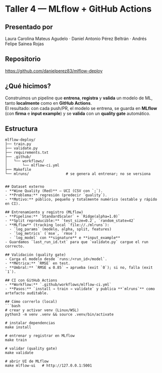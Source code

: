 # Taller 4 — MLflow + GitHub Actions

## Presentado por
Laura Carolina Mateus Agudelo · Daniel Antonio Pérez Beltrán · Andrés Felipe Sainea Rojas

## Repositorio
https://github.com/danielperez83/mlflow-deploy

## ¿Qué hicimos?
Construimos un pipeline que **entrena**, **registra** y **valida** un modelo de ML, tanto **localmente** como en **GitHub Actions**.  
El resultado: con cada push/PR, el modelo se entrena, se guarda en **MLflow** (con **firma** e **input example**) y se **valida** con un **quality gate** automático.

## Estructura
```text
mlflow-deploy/
├── train.py
├── validate.py
├── requirements.txt
├── .github/
│   └── workflows/
│       └── mlflow-ci.yml
├── Makefile
└── mlruns/                 # se genera al entrenar; no se versiona


## Dataset externo
- **Wine Quality (Red)** — UCI (CSV con `;`).
- **Problema:** regresión (predecir `quality`).
- **Motivo:** público, pequeño y totalmente numérico (estable y rápido en CI).

## Entrenamiento y registro (MLflow)
- **Pipeline:** `StandardScaler` + `Ridge(alpha=1.0)`
- **Split reproducible:** `test_size=0.2`, `random_state=42`
- **MLflow** (tracking local `file://./mlruns`):
  - `log_params` (modelo, alpha, split, features)
  - `log_metrics` (`mse`, `rmse`)
  - `log_model` con **signature** e **input_example**
- Guardamos `last_run_id.txt` para que `validate.py` cargue el run correcto.

## Validación (quality gate)
- Carga el modelo desde `runs:/<run_id>/model`.
- **Métrica:** `RMSE` en test.
- **Umbral:** `RMSE ≤ 0.85` → aprueba (exit `0`); si no, falla (exit `1`).

## CI con GitHub Actions
- **Workflow:** `.github/workflows/mlflow-ci.yml`
- **Pasos:** `install → train → validate` y publica **`mlruns`** como artefacto auditable.

## Cómo correrlo (local)
```bash
# crear y activar venv (Linux/WSL)
python3 -m venv .venv && source .venv/bin/activate

# instalar dependencias
make install

# entrenar y registrar en MLflow
make train

# validar (quality gate)
make validate

# abrir UI de MLflow
make mlflow-ui   # http://127.0.0.1:5001
